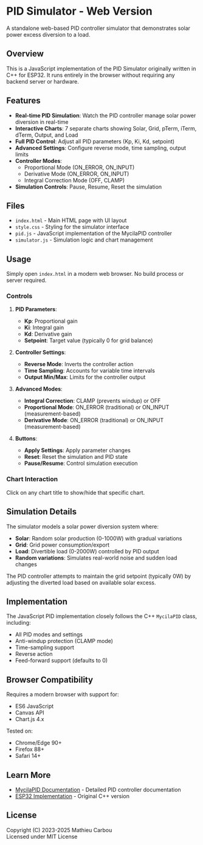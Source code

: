 # PID Simulator - Web Version

A standalone web-based PID controller simulator that demonstrates solar power excess diversion to a load.

## Overview

This is a JavaScript implementation of the PID Simulator originally written in C++ for ESP32. It runs entirely in the browser without requiring any backend server or hardware.

## Features

- **Real-time PID Simulation**: Watch the PID controller manage solar power diversion in real-time
- **Interactive Charts**: 7 separate charts showing Solar, Grid, pTerm, iTerm, dTerm, Output, and Load
- **Full PID Control**: Adjust all PID parameters (Kp, Ki, Kd, setpoint)
- **Advanced Settings**: Configure reverse mode, time sampling, output limits
- **Controller Modes**: 
  - Proportional Mode (ON_ERROR, ON_INPUT)
  - Derivative Mode (ON_ERROR, ON_INPUT)
  - Integral Correction Mode (OFF, CLAMP)
- **Simulation Controls**: Pause, Resume, Reset the simulation

## Files

- `index.html` - Main HTML page with UI layout
- `style.css` - Styling for the simulator interface
- `pid.js` - JavaScript implementation of the MycilaPID controller
- `simulator.js` - Simulation logic and chart management

## Usage

Simply open `index.html` in a modern web browser. No build process or server required.

### Controls

1. **PID Parameters**:
   - **Kp**: Proportional gain
   - **Ki**: Integral gain
   - **Kd**: Derivative gain
   - **Setpoint**: Target value (typically 0 for grid balance)

2. **Controller Settings**:
   - **Reverse Mode**: Inverts the controller action
   - **Time Sampling**: Accounts for variable time intervals
   - **Output Min/Max**: Limits for the controller output

3. **Advanced Modes**:
   - **Integral Correction**: CLAMP (prevents windup) or OFF
   - **Proportional Mode**: ON_ERROR (traditional) or ON_INPUT (measurement-based)
   - **Derivative Mode**: ON_ERROR (traditional) or ON_INPUT (measurement-based)

4. **Buttons**:
   - **Apply Settings**: Apply parameter changes
   - **Reset**: Reset the simulation and PID state
   - **Pause/Resume**: Control simulation execution

### Chart Interaction

Click on any chart title to show/hide that specific chart.

## Simulation Details

The simulator models a solar power diversion system where:

- **Solar**: Random solar production (0-1000W) with gradual variations
- **Grid**: Grid power consumption/export
- **Load**: Divertible load (0-2000W) controlled by PID output
- **Random variations**: Simulates real-world noise and sudden load changes

The PID controller attempts to maintain the grid setpoint (typically 0W) by adjusting the diverted load based on available solar excess.

## Implementation

The JavaScript PID implementation closely follows the C++ `MycilaPID` class, including:

- All PID modes and settings
- Anti-windup protection (CLAMP mode)
- Time-sampling support
- Reverse action
- Feed-forward support (defaults to 0)

## Browser Compatibility

Requires a modern browser with support for:
- ES6 JavaScript
- Canvas API
- Chart.js 4.x

Tested on:
- Chrome/Edge 90+
- Firefox 88+
- Safari 14+

## Learn More

- [MycilaPID Documentation](../pid.md) - Detailed PID controller documentation
- [ESP32 Implementation](../../examples/PIDSimulator/PIDSimulator.ino) - Original C++ version

## License

Copyright (C) 2023-2025 Mathieu Carbou  
Licensed under MIT License

